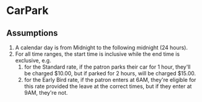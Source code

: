 # CarPark

## Assumptions
1. A calendar day is from Midnight to the following midnight (24 hours).
2. For all time ranges, the start time is inclusive while the end time is exclusive, e.g. 
    1. for the Standard rate, if the patron parks their car for 1 hour, they'll be charged $10.00, but if parked for 2 hours, will be charged $15.00.
    2. for the Early Bird rate, if the patron enters at 6AM, they're eligible for this rate provided the leave at the correct times, but if they enter at 9AM, they're not.     